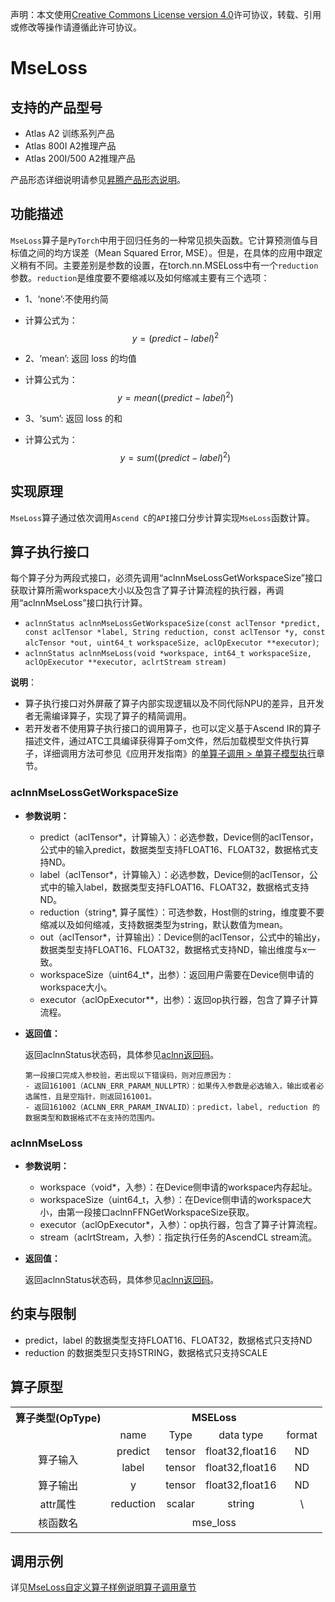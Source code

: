 声明：本文使用[Creative Commons License version 4.0](https://creativecommons.org/licenses/by/4.0/legalcode)许可协议，转载、引用或修改等操作请遵循此许可协议。

# MseLoss

## 支持的产品型号

- Atlas A2 训练系列产品
- Atlas 800I A2推理产品
- Atlas 200I/500 A2推理产品

产品形态详细说明请参见[昇腾产品形态说明](https://www.hiascend.com/document/redirect/CannCommunityProductForm)。


## 功能描述

`MseLoss`算子是`PyTorch`中用于回归任务的一种常见损失函数。它计算预测值与目标值之间的均方误差（Mean Squared Error, MSE）。但是，在具体的应用中跟定义稍有不同。主要差别是参数的设置，在torch.nn.MSELoss中有一个`reduction`参数。`reduction`是维度要不要缩减以及如何缩减主要有三个选项：

- 1、‘none’:不使用约简
- 计算公式为：
  $$
  y = (predict - label)^2
  $$

- 2、‘mean’: 返回 loss 的均值
- 计算公式为：
  $$
  y = mean((predict - label)^2)
  $$

- 3、‘sum’: 返回 loss 的和
- 计算公式为：
  $$
  y = sum((predict - label)^2)
  $$



## 实现原理

`MseLoss`算子通过依次调用`Ascend C`的`API`接口分步计算实现`MseLoss`函数计算。

## 算子执行接口

每个算子分为两段式接口，必须先调用“aclnnMseLossGetWorkspaceSize”接口获取计算所需workspace大小以及包含了算子计算流程的执行器，再调用“aclnnMseLoss”接口执行计算。

* `aclnnStatus aclnnMseLossGetWorkspaceSize(const aclTensor *predict, const aclTensor *label, String reduction, const aclTensor *y, const alcTensor *out, uint64_t workspaceSize, aclOpExecutor **executor)`;
* `aclnnStatus aclnnMseLoss(void *workspace, int64_t workspaceSize, aclOpExecutor **executor, aclrtStream stream)`

**说明**：

- 算子执行接口对外屏蔽了算子内部实现逻辑以及不同代际NPU的差异，且开发者无需编译算子，实现了算子的精简调用。
- 若开发者不使用算子执行接口的调用算子，也可以定义基于Ascend IR的算子描述文件，通过ATC工具编译获得算子om文件，然后加载模型文件执行算子，详细调用方法可参见《应用开发指南》的[单算子调用 > 单算子模型执行](https://hiascend.com/document/redirect/CannCommunityCppOpcall)章节。

### aclnnMseLossGetWorkspaceSize

- **参数说明：**

  - predict（aclTensor\*，计算输入）：必选参数，Device侧的aclTensor，公式中的输入predict，数据类型支持FLOAT16、FLOAT32，数据格式支持ND。
  - label（aclTensor\*，计算输入）：必选参数，Device侧的aclTensor，公式中的输入label，数据类型支持FLOAT16、FLOAT32，数据格式支持ND。
  - reduction（string\*, 算子属性）：可选参数，Host侧的string，维度要不要缩减以及如何缩减，支持数据类型为string，默认数值为mean。
  - out（aclTensor\*，计算输出）：Device侧的aclTensor，公式中的输出y，数据类型支持FLOAT16、FLOAT32，数据格式支持ND，输出维度与x一致。
  - workspaceSize（uint64\_t\*，出参）：返回用户需要在Device侧申请的workspace大小。
  - executor（aclOpExecutor\*\*，出参）：返回op执行器，包含了算子计算流程。



- **返回值：**
  
  返回aclnnStatus状态码，具体参见[aclnn返回码](https://www.hiascend.com/document/detail/zh/CANNCommunityEdition/800alpha003/apiref/aolapi/context/common/aclnn%E8%BF%94%E5%9B%9E%E7%A0%81_fuse.md)。
  
  ```
  第一段接口完成入参校验，若出现以下错误码，则对应原因为：
  - 返回161001（ACLNN_ERR_PARAM_NULLPTR）：如果传入参数是必选输入，输出或者必选属性，且是空指针，则返回161001。
  - 返回161002（ACLNN_ERR_PARAM_INVALID）：predict，label, reduction 的数据类型和数据格式不在支持的范围内。
    ```

### aclnnMseLoss

- **参数说明：**

  - workspace（void\*，入参）：在Device侧申请的workspace内存起址。
  - workspaceSize（uint64\_t，入参）：在Device侧申请的workspace大小，由第一段接口aclnnFFNGetWorkspaceSize获取。
  - executor（aclOpExecutor\*，入参）：op执行器，包含了算子计算流程。
  - stream（aclrtStream，入参）：指定执行任务的AscendCL stream流。
- **返回值：**

  返回aclnnStatus状态码，具体参见[aclnn返回码](https://www.hiascend.com/document/detail/zh/CANNCommunityEdition/800alpha003/apiref/aolapi/context/common/aclnn%E8%BF%94%E5%9B%9E%E7%A0%81_fuse.md)。

## 约束与限制

- predict，label 的数据类型支持FLOAT16、FLOAT32，数据格式只支持ND
- reduction 的数据类型只支持STRING，数据格式只支持SCALE

## 算子原型

<table>
<tr><th align="center">算子类型(OpType)</th><th colspan="5" align="center">MSELoss</th></tr>

<tr><td align="center"> </td><td align="center">name</td><td align="center">Type</td><td align="center">data type</td><td align="center">format</td></tr>  
<tr><td rowspan="3" align="center">算子输入</td>
 
<tr>
<td align="center">predict</td><td align="center">tensor</td><td align="center">float32,float16</td><td align="center">ND</td></tr>

<tr>
<td align="center">label</td><td align="center">tensor</td><td align="center">float32,float16</td><td align="center">ND</td>
</tr>  

<tr><td rowspan="1" align="center">算子输出</td>
<td align="center">y</td><td align="center">tensor</td><td align="center">float32,float16</td><td align="center">ND</td></tr>

<tr><td rowspan="1" align="center">attr属性</td>
<td align="center">reduction</td><td align="center">scalar</td><td align="center">string</td><td align="center">\</td></tr>

<tr><td rowspan="1" align="center">核函数名</td><td colspan="4" align="center">mse_loss</td></tr>  
</table>


## 调用示例

详见[MseLoss自定义算子样例说明算子调用章节](../README.md#算子调用)